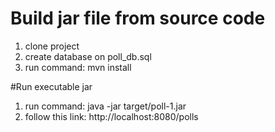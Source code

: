 # Build jar file from source code
1) clone project
2) create database on poll_db.sql
2) run command: mvn install

#Run executable jar
1) run command: java -jar target/poll-1.jar
2) follow this link: http://localhost:8080/polls